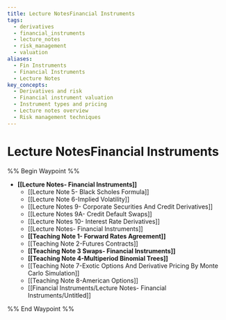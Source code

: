 ```yaml
---
title: Lecture NotesFinancial Instruments
tags:
  - derivatives
  - financial_instruments
  - lecture_notes
  - risk_management
  - valuation
aliases:
  - Fin Instruments
  - Financial Instruments
  - Lecture Notes
key_concepts:
  - Derivatives and risk
  - Financial instrument valuation
  - Instrument types and pricing
  - Lecture notes overview
  - Risk management techniques
---
```


# Lecture NotesFinancial Instruments

%% Begin Waypoint %%
- **[[Lecture Notes- Financial Instruments]]**
	- [[Lecture Note 5- Black Scholes Formula]]
	- [[Lecture Note 6-Implied Volatility]]
	- [[Lecture Notes 9- Corporate Securities And Credit Derivatives]]
	- [[Lecture Notes 9A- Credit Default Swaps]]
	- [[Lecture Notes 10- Interest Rate Derivatives]]
	- [[Lecture Notes- Financial Instruments]]
	- **[[Teaching Note 1- Forward Rates Agreement]]**
	- [[Teaching Note 2-Futures Contracts]]
	- **[[Teaching Note 3 Swaps- Financial Instruments]]**
	- **[[Teaching Note 4-Multiperiod Binomial Trees]]**
	- [[Teaching Note 7-Exotic Options And Derivative Pricing By Monte Carlo Simulation]]
	- [[Teaching Note 8-American Options]]
	- [[Financial Instruments/Lecture Notes- Financial Instruments/Untitled]]

%% End Waypoint %%